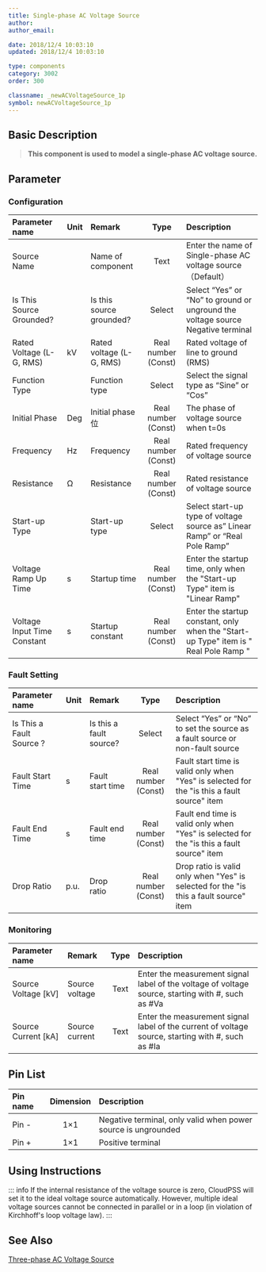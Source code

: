 ```yaml
---
title: Single-phase AC Voltage Source
author: 
author_email:

date: 2018/12/4 10:03:10
updated: 2018/12/4 10:03:10

type: components
category: 3002
order: 300

classname: _newACVoltageSource_1p
symbol: newACVoltageSource_1p
---
```

## Basic Description


> **This component is used to model a single-phase AC voltage source.**

## Parameter
### Configuration
| Parameter name | Unit | Remark | Type | Description |
| :--- | :--- | :--- | :--: | :--- |
| Source Name |  | Name of component | Text | Enter the name of Single-phase AC voltage source （Default） |
| Is This Source Grounded? |  | Is this source grounded? | Select | Select “Yes” or “No” to ground or unground the voltage source Negative terminal |
| Rated Voltage (L-G, RMS) | kV | Rated voltage (L-G, RMS) | Real number (Const) | Rated voltage of line to ground (RMS) |
| Function Type |  | Function type | Select | Select the signal type as “Sine” or “Cos” |
| Initial Phase | Deg | Initial phase位 | Real number (Const)  | The phase of voltage source when t=0s |
| Frequency | Hz | Frequency | Real number (Const) | Rated frequency of voltage source |
| Resistance | Ω | Resistance | Real number (Const) | Rated resistance of voltage source |
| Start-up Type |  | Start-up type | Select | Select start-up type of voltage source as” Linear Ramp” or “Real Pole Ramp” |
| Voltage Ramp Up Time | s | Startup time | Real number (Const) | Enter the startup time, only when the "Start-up Type" item is "Linear Ramp" |
| Voltage Input Time Constant | s | Startup constant | Real number (Const) | Enter the startup constant, only when the "Start-up Type" item is " Real Pole Ramp " |

### Fault Setting
| Parameter name | Unit | Remark | Type | Description |
| :--- | :--- | :--- | :--: | :--- |
| Is This a Fault Source ? |  | Is this a fault source? | Select | Select “Yes” or “No” to set the source as a fault source or non-fault source |
| Fault Start Time | s | Fault start time | Real number (Const) | Fault start time is valid only when "Yes" is selected for the "is this a fault source" item |
| Fault End Time | s | Fault end time | Real number (Const) | Fault end time is valid only when "Yes" is selected for the "is this a fault source" item |
| Drop Ratio | p.u. | Drop ratio | Real number (Const) | Drop ratio is valid only when "Yes" is selected for the "is this a fault source" item |

### Monitoring
| Parameter name | Remark | Type | Description |
| :--- | :--- | :--: | :--- |
| Source Voltage \[kV\] | Source voltage | Text | Enter the measurement signal label of the voltage of voltage source, starting with #, such as #Va |
| Source Current \[kA\] | Source current | Text | Enter the measurement signal label of the current of voltage source, starting with #, such as #Ia |


## Pin List

| Pin name | Dimension | Description |
| :--- | :--:  | :--- |
| Pin - | 1×1 | Negative terminal, only valid when power source is ungrounded |
| Pin + | 1×1 | Positive terminal |

## Using Instructions

::: info
If the internal resistance of the voltage source is zero, CloudPSS will set it to the ideal voltage source automatically. However, multiple ideal voltage sources cannot be connected in parallel or in a loop (in violation of Kirchhoff's loop voltage law).
:::


## See Also

[Three-phase AC Voltage Source](comp_newACVoltageSource_3p.md)
